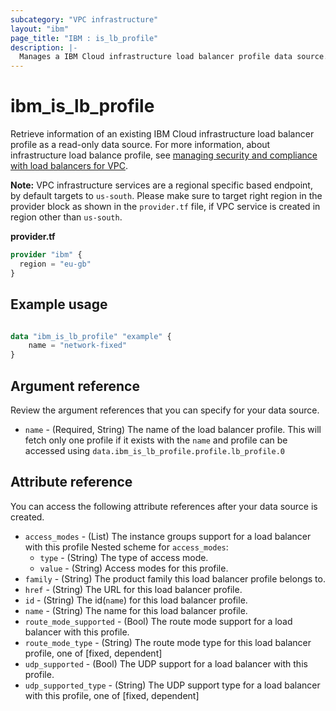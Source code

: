 ```yaml
---
subcategory: "VPC infrastructure"
layout: "ibm"
page_title: "IBM : is_lb_profile"
description: |-
  Manages a IBM Cloud infrastructure load balancer profile data source.
---
```


# ibm_is_lb_profile
Retrieve information of an existing IBM Cloud infrastructure load balancer profile as a read-only data source. For more information, about infrastructure load balance profile, see [managing security and compliance with load balancers for VPC](https://cloud.ibm.com/docs/vpc?topic=vpc-manage-security-compliance-lb).

**Note:** 
VPC infrastructure services are a regional specific based endpoint, by default targets to `us-south`. Please make sure to target right region in the provider block as shown in the `provider.tf` file, if VPC service is created in region other than `us-south`.

**provider.tf**

```terraform
provider "ibm" {
  region = "eu-gb"
}
```

## Example usage

```terraform

data "ibm_is_lb_profile" "example" {
	name = "network-fixed"
}

```

## Argument reference
Review the argument references that you can specify for your data source. 
 
- `name` - (Required, String) The name of the load balancer profile. This will fetch only one profile if it exists with the `name` and profile can be accessed using `data.ibm_is_lb_profile.profile.lb_profile.0`

## Attribute reference
You can access the following attribute references after your data source is created. 
- `access_modes` - (List) The instance groups support for a load balancer with this profile
  Nested scheme for `access_modes`:
  - `type` - (String) The type of access mode.
  - `value` - (String) Access modes for this profile.
- `family` - (String) The product family this load balancer profile belongs to.
- `href` - (String) The URL for this load balancer profile.
- `id` - (String) The id(`name`) for this load balancer profile.
- `name` - (String) The name for this load balancer profile.
- `route_mode_supported` - (Bool) The route mode support for a load balancer with this profile.
- `route_mode_type` - (String) The route mode type for this load balancer profile, one of [fixed, dependent]
- `udp_supported` - (Bool) The UDP support for a load balancer with this profile.
- `udp_supported_type` - (String) The UDP support type for a load balancer with this profile, one of [fixed, dependent]

